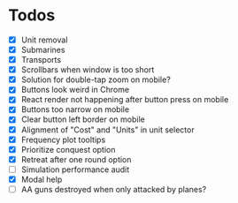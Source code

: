 # Todos
- [x] Unit removal
- [x] Submarines
- [x] Transports
- [x] Scrollbars when window is too short
- [x] Solution for double-tap zoom on mobile?
- [x] Buttons look weird in Chrome
- [x] React render not happening after button press on mobile
- [x] Buttons too narrow on mobile
- [x] Clear button left border on mobile
- [x] Alignment of "Cost" and "Units" in unit selector
- [x] Frequency plot tooltips
- [x] Prioritize conquest option
- [x] Retreat after one round option
- [ ] Simulation performance audit
- [x] Modal help
- [ ] AA guns destroyed when only attacked by planes?
